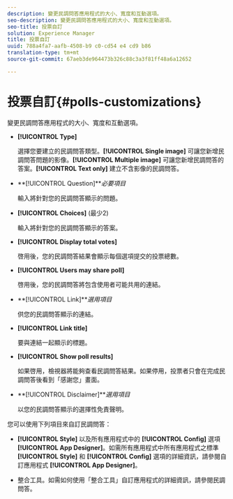 ```yaml
---
description: 變更民調問答應用程式的大小、寬度和互動選項。
seo-description: 變更民調問答應用程式的大小、寬度和互動選項。
seo-title: 投票自訂
solution: Experience Manager
title: 投票自訂
uuid: 788a4fa7-aafb-4508-b9 c0-cd54 e4 cd9 b86
translation-type: tm+mt
source-git-commit: 67aeb3de964473b326c88c3a3f81ff48a6a12652

---
```



# 投票自訂{#polls-customizations}

變更民調問答應用程式的大小、寬度和互動選項。



* **[!UICONTROL Type]**

   選擇您要建立的民調問答類型。**[!UICONTROL Single image]** 可讓您新增民調問答問題的影像。**[!UICONTROL Multiple image]** 可讓您新增民調問答的答案。**[!UICONTROL Text only]** 建立不含影像的民調問答。

* **[!UICONTROL Question]***必要項目*

   輸入將針對您的民調問答顯示的問題。

* **[!UICONTROL Choices]** (最少2)

   輸入將針對您的民調問答顯示的答案。

* **[!UICONTROL Display total votes]**

   啓用後，您的民調問答結果會顯示每個選項提交的投票總數。

* **[!UICONTROL Users may share poll]**

   啓用後，您的民調問答將包含使用者可能共用的連結。

* **[!UICONTROL Link]***選用項目*

   供您的民調問答顯示的連結。

* **[!UICONTROL Link title]**

   要與連結一起顯示的標題。

* **[!UICONTROL Show poll results]**

   如果啓用，檢視器將能夠查看民調問答結果。如果停用，投票者只會在完成民調問答後看到「感謝您」畫面。

* **[!UICONTROL Disclaimer]***選用項目*

   以您的民調問答顯示的選擇性免責聲明。

您可以使用下列項目來自訂民調問答：

* **[!UICONTROL Style]** 以及所有應用程式中的 **[!UICONTROL Config]** 選項 **[!UICONTROL App Designer]**。如需所有應用程式中所有應用程式之標準 **[!UICONTROL Style]** 和 **[!UICONTROL Config]** 選項的詳細資訊，請參閱自訂應用程式 **[!UICONTROL App Designer]**。

* 整合工具。如需如何使用「整合工具」自訂應用程式的詳細資訊，請參閱民調問答。

